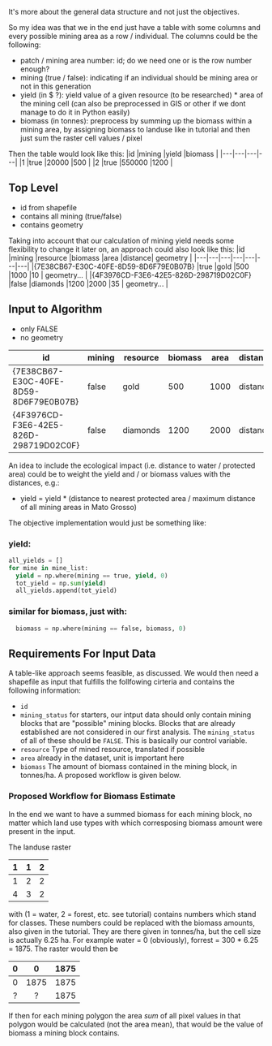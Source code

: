 It's more about the general data structure and not just the objectives.

So my idea was that we in the end just have a table with some columns and every possible mining area as a row / individual. The columns could be the following:
- patch / mining area number: id; do we need one or is the row number enough?
- mining (true / false): indicating if an individual should be mining area or not in this generation
- yield (in $ ?): yield value of a given resource (to be researched) * area of the mining cell (can also be preprocessed in GIS or other if we dont manage to do it in Python easily)
- biomass (in tonnes): preprocess by summing up the biomass within a mining area, by assigning biomass to landuse like in tutorial and then just sum the raster cell values / pixel

Then the table would look like this:
|id  |mining  |yield  |biomass |
|---|---|---|---|
|1   |true   |20000   |500   |
|2   |true   |550000   |1200   |

## Top Level

* id from shapefile
* contains all mining (true/false)
* contains geometry

Taking into account that our calculation of mining yield needs some flexibility to change it later on, an approach could also look like this:
|id  |mining  |resource  |biomass |area |distance| geometry |
|---|---|---|---|---|---|---|
|{7E38CB67-E30C-40FE-8D59-8D6F79E0B07B} |true   |gold   |500   |1000 |10 | geometry... |
|{4F3976CD-F3E6-42E5-826D-298719D02C0F} |false   |diamonds   |1200   |2000 |35 | geometry... |

## Input to Algorithm

* only FALSE
* no geometry

|id  |mining  |resource  |biomass |area |distance |
|---|---|---|---|---|---|
|{7E38CB67-E30C-40FE-8D59-8D6F79E0B07B} |false   |gold   |500   |1000 | distance |
|{4F3976CD-F3E6-42E5-826D-298719D02C0F} |false   |diamonds   |1200   |2000 | distance |


An idea to include the ecological impact (i.e. distance to water / protected area) could be to weight the yield and / or biomass values with the distances, e.g.:
- yield = yield * (distance to nearest protected area / maximum distance of all mining areas in Mato Grosso)

The objective implementation would just be something like:
### yield:
```python
all_yields = []
for mine in mine_list:
  yield = np.where(mining == true, yield, 0)
  tot_yield = np.sum(yield)
  all_yields.append(tot_yield)
```

### similar for biomass, just with:
```python
  biomass = np.where(mining == false, biomass, 0)
```

## Requirements For Input Data
A table-like approach seems feasible, as discussed. We would then need a shapefile as input that fulfills the follfowing cirteria and contains the following information:
- `id`
- `mining_status` for starters, our intput data should only contain mining blocks that are "possible" mining blocks. Blocks that are already established are not considered in our first analysis. The `mining_status` of all of these should be `FALSE`. This is basically our control variable.
- `resource` Type of mined resource, translated if possible
- `area` already in the dataset, unit is important here
- `biomass` The amount of biomass contained in the mining block, in tonnes/ha. A proposed workflow is given below.

### Proposed Workflow for Biomass Estimate

In the end we want to have a summed biomass for each mining block, no matter which land use types with which corresposing biomass amount were present in the input.

The landuse raster

|1 |1 |2 |
|:-:|:-:|:-:|
|1 |2 |2 |
|4 |3 |2 |

with (1 = water, 2 = forest, etc. see tutorial) contains numbers which stand for classes. These numbers could be replaced with the biomass amounts, also given in the tutorial. They are there given in tonnes/ha, but the cell size is actually 6.25 ha. For example water = 0 (obviously), forrest = 300 * 6.25 = 1875. The raster would then be

|0 |0 |1875 |
|:-:|:-:|:-:|
|0 |1875 |1875 |
|? |? |1875 |

If then for each mining polygon the area *sum* of all pixel values in that polygon would be calculated (not the area mean), that would be the value of biomass a mining block contains.
